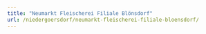 ```yaml
---
title: "Neumarkt Fleischerei Filiale Blönsdorf"
url: /niedergoersdorf/neumarkt-fleischerei-filiale-bloensdorf/
---
```

